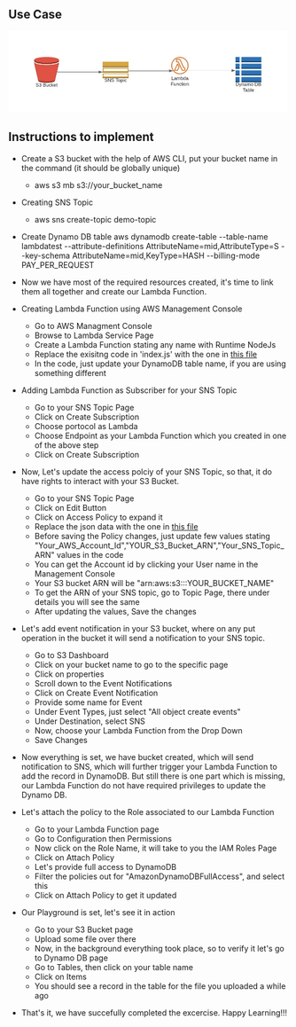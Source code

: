 ## Use Case
![Use Case Diagram](https://github.com/thechetantalwar/lambda-with-dynamodb/blob/master/diagram.jpeg?raw=true)
## Instructions to implement
* Create a S3 bucket with the help of AWS CLI, put your bucket name in the command (it should be globally unique)
    * aws s3 mb s3://your_bucket_name
* Creating SNS Topic
    * aws sns create-topic demo-topic
* Create Dynamo DB table
    aws dynamodb create-table --table-name lambdatest --attribute-definitions AttributeName=mid,AttributeType=S --key-schema AttributeName=mid,KeyType=HASH --billing-mode PAY_PER_REQUEST
* Now we have most of the required resources created, it's time to link them all together and create our Lambda Function.
* Creating Lambda Function using AWS Management Console
    * Go to AWS Managment Console
    * Browse to Lambda Service Page
    * Create a Lambda Function stating any name with Runtime NodeJs
    * Replace the exisitng code in 'index.js' with the one in [this file](https://github.com/thechetantalwar/lambda-with-dynamodb/blob/master/index.js)
    * In the code, just update your DynamoDB table name, if you are using something different
* Adding Lambda Function as Subscriber for your SNS Topic
    * Go to your SNS Topic Page
    * Click on Create Subscription
    * Choose portocol as Lambda
    * Choose Endpoint as your Lambda Function which you created in one of the above step
    * Click on Create Subscription
* Now, Let's update the access polciy of your SNS Topic, so that, it do have rights to interact with your S3 Bucket.
    * Go to your SNS Topic Page
    * Click on Edit Button
    * Click on Access Policy to expand it
    * Replace the json data with the one in [this file](https://github.com/thechetantalwar/lambda-with-dynamodb/blob/master/policy.json)
    * Before saving the Policy changes, just update few values stating "Your_AWS_Account_Id","YOUR_S3_Bucket_ARN","Your_SNS_Topic_ARN" values in the code
    * You can get the Account id by clicking your User name in the Management Console
    * Your S3 bucket ARN will be "arn:aws:s3:::YOUR_BUCKET_NAME"
    * To get the ARN of your SNS topic, go to Topic Page, there under details you will see the same
    * After updating the values, Save the changes
* Let's add event notification in your S3 bucket, where on any put operation in the bucket it will send a notification to your SNS topic.
    * Go to S3 Dashboard
    * Click on your bucket name to go to the specific page
    * Click on properties
    * Scroll down to the Event Notifications
    * Click on Create Event Notification
    * Provide some name for Event
    * Under Event Types, just select "All object create events"
    * Under Destination, select SNS
    * Now, choose your Lambda Function from the Drop Down
    * Save Changes
* Now everything is set, we have bucket created, which will send notification to SNS, which will further trigger your Lambda Function to add the record in DynamoDB. But still there is one part which is missing, our Lambda Function do not have required privileges to update the Dynamo DB.
* Let's attach the policy to the Role associated to our Lambda Function
    * Go to your Lambda Function page
    * Go to Configuration then Permissions
    * Now click on the Role Name, it will take to you the IAM Roles Page
    * Click on Attach Policy
    * Let's provide full access to DynamoDB
    * Filter the policies out for "AmazonDynamoDBFullAccess", and select this
    * Click on Attach Policy to get it updated
* Our Playground is set, let's see it in action
    * Go to your S3 Bucket page
    * Upload some file over there
    * Now, in the background everything took place, so to verify it let's go to Dynamo DB page
    * Go to Tables, then click on your table name
    * Click on Items
    * You should see a record in the table for the file you uploaded a while ago

* That's it, we have succefully completed the excercise. Happy Learning!!!
